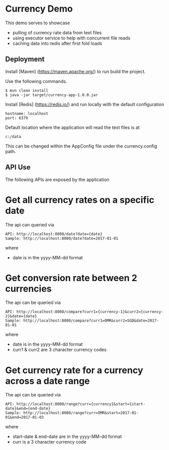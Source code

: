 # Currency Demo

This demo serves to showcase
- pulling of currency rate data from text files
- using executor service to help with concurrent file reads
- caching data into redis after first fold loads

## Deployment

Install [Maven] (https://maven.apache.org/) to run build the project. 

Use the following commands.

```
$ mvn clean install
$ java -jar target/currency-app-1.0.0.jar
```

Install [Redis] (https://redis.io/) and run locally with the default configuration

```
hostname: localhost
port: 6379
```

Default location where the application will read the text files is at

```
c:/data
```

This can be changed within the AppConfig file under the currency.config path.

## API Use

The following APIs are exposed by the application

# Get all currency rates on a specific date

The api can queried via
```
API: http://localhost:8080/date?date={date}
Sample: http://localhost:8080/date?date=2017-01-01
```
where 
- date is in the yyyy-MM-dd format

# Get conversion rate between 2 currencies

The api can be queried via
```
API: http://localhost:8080/compare?curr1={currency-1}&curr2={currency-2}&date={date}
Sample: http://localhost:8080/compare?curr1=OMR&curr2=SGD&date=2017-01-01
```
where 
- date is in the yyyy-MM-dd format
- curr1 & curr2 are 3 character currency codes

# Get currency rate for a currency across a date range

The api can be queried via
```
API: http://localhost:8080/range?curr={currency}&start={start-date}&end={end-date}
Sample: http://localhost:8080/range?curr=OMR&start=2017-01-01&end=2017-01-03
```
where 
- start-date & end-date are in the yyyy-MM-dd format
- curr is a 3 character currency code